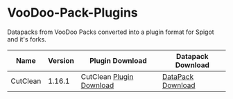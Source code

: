 # VooDoo-Pack-Plugins
Datapacks from VooDoo Packs converted into a plugin format for Spigot and it's forks.

Name | Version | Plugin Download | Datapack Download
------------ | ------------- | ------------- | -------------
CutClean | 1.16.1 | CutClean [Plugin Download](https://github.com/LoJoSho/VooDoo-Pack-Plugins/releases) | [DataPack Download](http://gdanstum.net/-76651ONTK/2E?rndad=1266051228-1595368479)
